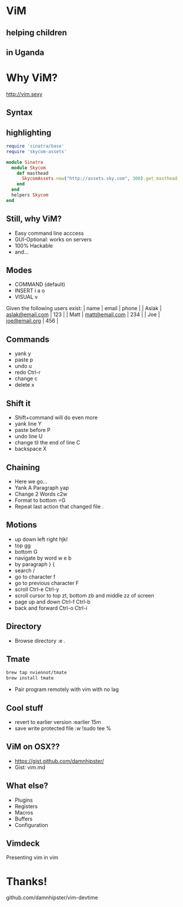 # ViM

## helping children
## in Uganda


# Why ViM?

http://vim.sexy


## Syntax
## highlighting

```ruby
require 'sinatra/base'
require 'skycom-assets'

module Sinatra
  module Skycom
    def masthead
      SkycomAssets.new("http://assets.sky.com", 300).get_masthead
    end
  end
  helpers Skycom
end
```


## Still, why ViM?
- Easy command line acccess
- GUI-Optional: works on servers
- 100% Hackable
- and...


## Modes

- COMMAND (default)
- INSERT i a o
- VISUAL v



Given the following users exist:
  | name  | email           | phone |
  | Aslak | aslak@email.com | 123   |
  | Matt  | matt@email.com  | 234   |
  | Joe   | joe@email.org   | 456   |


## Commands

- yank y
- paste p
- undo u
- redo Ctrl-r
- change c
- delete x


## Shift it

- Shift+command will do even more
- yank line Y
- paste before P
- undo line U
- change til the end of line C
- backspace X


## Chaining

- Here we go...
- Yank A Paragraph yap
- Change 2 Words c2w
- Format to bottom =G
- Repeat last action that changed file .


## Motions

- up down left right hjkl
- top gg
- bottom G
- navigate by word w e b
- by paragraph } {
- search /
- go to character f
- go to previous character F
- scroll Ctrl-e Ctrl-y
- scroll cursor to top zt, bottom zb and middle zz of screen
- page up and down Ctrl-f Ctrl-b
- back and forward Ctrl-o Ctrl-i


## Directory

- Browse directory :e .


## Tmate

```bash
brew tap nviennot/tmate
brew install tmate
```

- Pair program remotely with vim with no lag


## Cool stuff

- revert to earlier version :earlier 15m
- save write protected file :w !sudo tee %


## ViM on OSX??

- https://gist.github.com/damnhipster/
- Gist: vim.md


## What else?

- Plugins
- Registers
- Macros
- Buffers
- Configuration


## Vimdeck

Presenting vim in vim


# Thanks!

github.com/damnhipster/vim-devtime
